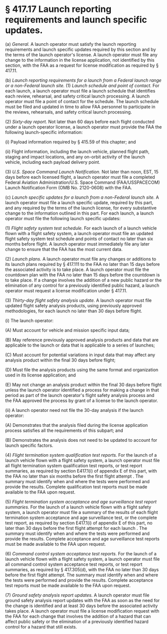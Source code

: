 # § 417.17   Launch reporting requirements and launch specific updates.

(a) *General.* A launch operator must satisfy the launch reporting requirements and launch specific updates required by this section and by the terms of the launch operator's license. A launch operator must file any change to the information in the license application, not identified by this section, with the FAA as a request for license modification as required by § 417.11.


(b) *Launch reporting requirements for a launch from a Federal launch range or a non-Federal launch site.* (1) *Launch schedule and point of contact.* For each launch, a launch operator must file a launch schedule that identifies each review, rehearsal, and safety critical launch processing. A launch operator must file a point of contact for the schedule. The launch schedule must be filed and updated in time to allow FAA personnel to participate in the reviews, rehearsals, and safety critical launch processing.


(2) *Sixty-day report.* Not later than 60 days before each flight conducted under a launch operator license, a launch operator must provide the FAA the following launch-specific information:


(i) Payload information required by § 415.59 of this chapter; and


(ii) Flight information, including the launch vehicle, planned flight path, staging and impact locations, and any on-orbit activity of the launch vehicle, including each payload delivery point.


(3) *U.S. Space Command Launch Notification.* Not later than noon, EST, 15 days before each licensed flight, a launch operator must file a completed Federal Aviation Administration/U.S. Space Command (FAA/USSPACECOM) Launch Notification Form (OMB No. 2120-0608) with the FAA.


(c) *Launch specific updates for a launch from a non-Federal launch site.* A launch operator must file a launch specific update, required by this part, and any required by the terms of the launch license, for every substantive change to the information outlined in this part. For each launch, a launch operator must file the following launch specific updates:


(1) *Flight safety system test schedule.* For each launch of a launch vehicle flown with a flight safety system, a launch operator must file an updated flight safety system test schedule and points of contact no later than six months before flight. A launch operator must immediately file any later change to ensure that the FAA has the most current data.


(2) *Launch plans.* A launch operator must file any changes or additions to its launch plans required by § 417.111 to the FAA no later than 15 days before the associated activity is to take place. A launch operator must file the countdown plan with the FAA no later than 15 days before the countdown is to take place. If a change involves the addition of a new public hazard or the elimination of any control for a previously identified public hazard, a launch operator must request a license modification under § 417.11.


(3) *Thirty-day flight safety analysis update.* A launch operator must file updated flight safety analysis products, using previously approved methodologies, for each launch no later than 30 days before flight.


(i) The launch operator:


(A) Must account for vehicle and mission specific input data;


(B) May reference previously approved analysis products and data that are applicable to the launch or data that is applicable to a series of launches;


(C) Must account for potential variations in input data that may affect any analysis product within the final 30 days before flight;


(D) Must file the analysis products using the same format and organization used in its license application; and


(E) May not change an analysis product within the final 30 days before flight unless the launch operator identified a process for making a change in that period as part of the launch operator's flight safety analysis process and the FAA approved the process by grant of a license to the launch operator.


(ii) A launch operator need not file the 30-day analysis if the launch operator:


(A) Demonstrates that the analysis filed during the license application process satisfies all the requirements of this subpart; and


(B) Demonstrates the analysis does not need to be updated to account for launch specific factors.


(4) *Flight termination system qualification test reports.* For the launch of a launch vehicle flown with a flight safety system, a launch operator must file all flight termination system qualification test reports, or test report summaries, as required by section E417.1(i) of appendix E of this part, with the FAA no later than six months before the first flight attempt . The summary must identify when and where the tests were performed and provide the results. Complete qualification test reports must be made available to the FAA upon request.


(5) *Flight termination system acceptance and age surveillance test report summaries.* For the launch of a launch vehicle flown with a flight safety system, a launch operator must file a summary of the results of each flight termination system acceptance and age surveillance test, or the complete test report, as required by section E417.1(i) of appendix E of this part, no later than 30 days before the first flight attempt for each launch . The summary must identify when and where the tests were performed and provide the results. Complete acceptance and age surveillance test reports must be made available to the FAA upon request.


(6) *Command control system acceptance test reports.* For the launch of a launch vehicle flown with a flight safety system, a launch operator must file all command control system acceptance test reports, or test report summaries, as required by § 417.305(d), with the FAA no later than 30 days before the first flight attempt. The summary must identify when and where the tests were performed and provide the results. Complete acceptance test reports must be made available to the FAA upon request.


(7) *Ground safety analysis report updates.* A launch operator must file ground safety analysis report updates with the FAA as soon as the need for the change is identified and at least 30 days before the associated activity takes place. A launch operator must file a license modification request with the FAA for each change that involves the addition of a hazard that can affect public safety or the elimination of a previously identified hazard control for a hazard that still exists.




